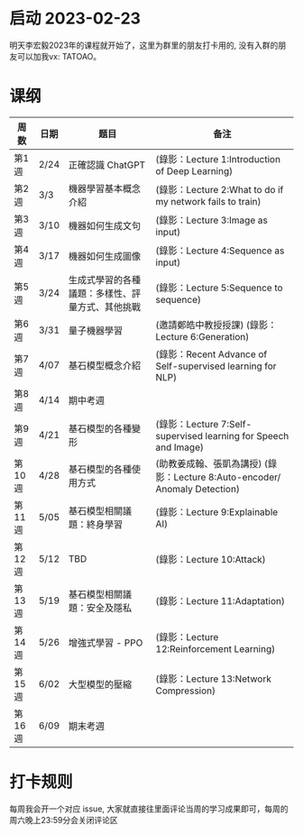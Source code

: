 # 启动 2023-02-23

明天李宏毅2023年的课程就开始了，这里为群里的朋友打卡用的, 没有入群的朋友可以加我vx: TATOAO。

# 课纲
|周数 | 日期  | 题目   | 备注   |
| --------------|-------------- | -------------- | -------------- |
|第1週 |2/24     | 正確認識 ChatGPT    | (錄影：Lecture 1:Introduction of Deep Learning)   |
|第2週 |3/3 |機器學習基本概念介紹|(錄影：Lecture 2:What to do if my network fails to train) |
|第3週|3/10 |機器如何生成文句|(錄影：Lecture 3:Image as input) |
|第4週|3/17 |機器如何生成圖像| (錄影：Lecture 4:Sequence as input) |
|第5週|3/24 |生成式學習的各種議題：多樣性、評量方式、其他挑戰| (錄影：Lecture 5:Sequence to sequence) |
|第6週|3/31 |量子機器學習| (邀請鄭皓中教授授課) (錄影：Lecture 6:Generation)  |
|第7週|4/07 |基石模型概念介紹| (錄影：Recent Advance of Self-supervised learning for NLP) |
|第8週|4/14 |期中考週 |
|第9週|4/21 |基石模型的各種變形 |(錄影：Lecture 7:Self-supervised learning for Speech and Image) |
|第10週|4/28 |基石模型的各種使用方式| (助教姜成翰、張凱為講授) (錄影：Lecture 8:Auto-encoder/ Anomaly Detection)  |
|第11週|5/05 |基石模型相關議題：終身學習| (錄影：Lecture 9:Explainable AI) |
|第12週|5/12 |TBD| (錄影：Lecture 10:Attack) |
|第13週|5/19 |基石模型相關議題：安全及隱私| (錄影：Lecture 11:Adaptation) |
|第14週|5/26 |增強式學習 - PPO |(錄影：Lecture 12:Reinforcement Learning) |
|第15週|6/02 |大型模型的壓縮| (錄影：Lecture 13:Network Compression) |
|第16週|6/09 |期末考週 |

# 打卡规则 

每周我会开一个对应 issue, 大家就直接往里面评论当周的学习成果即可，每周的周六晚上23:59分会关闭评论区
